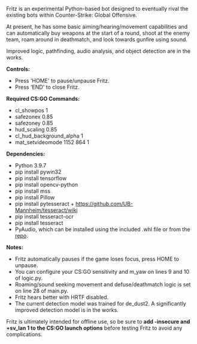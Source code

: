 Fritz is an experimental Python-based bot designed to eventually rival the existing bots within Counter-Strike: Global Offensive.

At present, he has some basic aiming/hearing/movement capabilities and can automatically buy weapons at the start of a round, shoot at the enemy team, roam around in deathmatch, and look towards gunfire using sound.

Improved logic, pathfinding, audio analysis, and object detection are in the works.

**Controls:**
- Press 'HOME' to pause/unpause Fritz.
- Press 'END' to close Fritz.

**Required CS:GO Commands:**
- cl_showpos 1
- safezonex 0.85
- safezoney 0.85
- hud_scaling 0.85
- cl_hud_background_alpha 1
- mat_setvideomode 1152 864 1

**Dependencies:**
- Python 3.9.7
- pip install pywin32
- pip install tensorflow
- pip install opencv-python
- pip install mss
- pip install Pillow
- pip install pytesseract + https://github.com/UB-Mannheim/tesseract/wiki
- pip install tesseract-ocr
- pip install tesseract
- PyAudio, which can be installed using the included .whl file or from the [repo](https://github.com/intxcc/pyaudio_portaudio).

**Notes:**
- Fritz automatically pauses if the game loses focus, press HOME to unpause.
- You can configure your CS:GO sensitivity and m_yaw on lines 9 and 10 of logic.py.
- Roaming/sound seeking movement and defuse/deathmatch logic is set on line 28 of main.py.
- Fritz hears better with HRTF disabled.
- The current detection model was trained for de_dust2. A significantly improved detection model is in the works.

Fritz is ultimately intended for offline use, so be sure to **add -insecure and +sv_lan 1 to the CS:GO launch options** before testing Fritz to avoid any complications.
